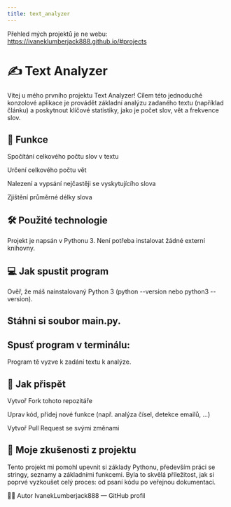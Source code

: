 ```yaml
---
title: text_analyzer
---
```

Přehled mých projektů je ne webu:
<https://ivaneklumberjack888.github.io/#projects>
# ✍️ Text Analyzer
Vítej u mého prvního projektu Text Analyzer!
Cílem této jednoduché konzolové aplikace je provádět základní analýzu zadaného textu (například článku) a poskytnout klíčové statistiky, jako je počet slov, vět a frekvence slov.

## 🚀 Funkce
Spočítání celkového počtu slov v textu

Určení celkového počtu vět

Nalezení a vypsání nejčastěji se vyskytujícího slova

Zjištění průměrné délky slova

## 🛠️ Použité technologie
Projekt je napsán v Pythonu 3.
Není potřeba instalovat žádné externí knihovny.

## 💻 Jak spustit program
Ověř, že máš nainstalovaný Python 3 (python --version nebo python3 --version).

## Stáhni si soubor main.py.

## Spusť program v terminálu:

<bash python main.py>
Program tě vyzve k zadání textu k analýze.

## 📝 Jak přispět
Vytvoř Fork tohoto repozitáře

Uprav kód, přidej nové funkce (např. analýza čísel, detekce emailů, ...)

Vytvoř Pull Request se svými změnami

## 📌 Moje zkušenosti z projektu
Tento projekt mi pomohl upevnit si základy Pythonu, především práci se stringy, seznamy a základními funkcemi. Byla to skvělá příležitost, jak si poprvé vyzkoušet celý proces: od psaní kódu po veřejnou dokumentaci.

👨‍💻 Autor
IvanekLumberjack888 — GitHub profil
